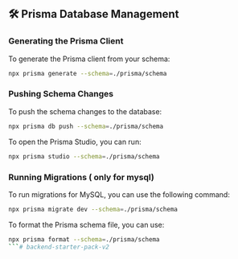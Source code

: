## 🛠️ Prisma Database Management

### Generating the Prisma Client

To generate the Prisma client from your schema:

```bash
npx prisma generate --schema=./prisma/schema
```

### Pushing Schema Changes

To push the schema changes to the database:

```bash
npx prisma db push --schema=./prisma/schema
```

To open the Prisma Studio, you can run:

```bash
npx prisma studio --schema=./prisma/schema
```

### Running Migrations ( only for mysql)

To run migrations for MySQL, you can use the following command:

```bash
npx prisma migrate dev --schema=./prisma/schema
```

To format the Prisma schema file, you can use:

```bash 
npx prisma format --schema=./prisma/schema
```# backend-starter-pack-v2
